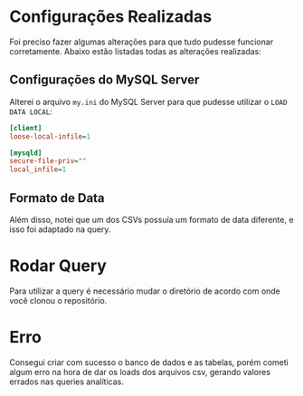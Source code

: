 # Configurações Realizadas

Foi preciso fazer algumas alterações para que tudo pudesse funcionar corretamente. Abaixo estão listadas todas as alterações realizadas:

## Configurações do MySQL Server

Alterei o arquivo `my.ini` do MySQL Server para que pudesse utilizar o `LOAD DATA LOCAL`:

```ini
[client]
loose-local-infile=1

[mysqld]
secure-file-priv=""
local_infile=1
```

## Formato de Data

Além disso, notei que um dos CSVs possuía um formato de data diferente, e isso foi adaptado na query.

# Rodar Query

Para utilizar a query é necessário mudar o diretório de acordo com onde você clonou o repositório.

# Erro

Consegui criar com sucesso o banco de dados e as tabelas, porém cometi algum erro na hora de dar os loads dos arquivos csv, gerando valores errados nas queries analíticas.